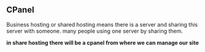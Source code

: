 ## CPanel

Business hosting or shared hosting means there is a server and sharing this server with someone.
many people using one server by sharing them.

**in share hosting there will be a cpanel from where we can manage our site**

